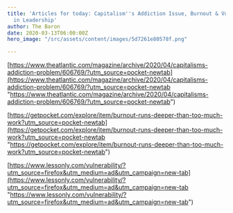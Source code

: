 ```yaml
---
title: 'Articles for today: Capitalism''s Addiction Issue, Burnout & Vulnerability
  in Leadership'
author: The Baron
date: 2020-03-13T06:00:00Z
hero_image: "/src/assets/content/images/5d7261e80578f.png"

---
```

[https://www.theatlantic.com/magazine/archive/2020/04/capitalisms-addiction-problem/606769/?utm_source=pocket-newtab](https://www.theatlantic.com/magazine/archive/2020/04/capitalisms-addiction-problem/606769/?utm_source=pocket-newtab "https://www.theatlantic.com/magazine/archive/2020/04/capitalisms-addiction-problem/606769/?utm_source=pocket-newtab")

[https://getpocket.com/explore/item/burnout-runs-deeper-than-too-much-work?utm_source=pocket-newtab](https://getpocket.com/explore/item/burnout-runs-deeper-than-too-much-work?utm_source=pocket-newtab "https://getpocket.com/explore/item/burnout-runs-deeper-than-too-much-work?utm_source=pocket-newtab")

[https://www.lessonly.com/vulnerability/?utm_source=firefox&utm_medium=ad&utm_campaign=new-tab](https://www.lessonly.com/vulnerability/?utm_source=firefox&utm_medium=ad&utm_campaign=new-tab "https://www.lessonly.com/vulnerability/?utm_source=firefox&utm_medium=ad&utm_campaign=new-tab")